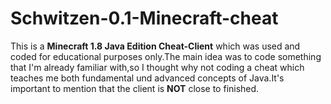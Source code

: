 
# Schwitzen-0.1-Minecraft-cheat

This is a <strong>Minecraft 1.8 Java Edition Cheat-Client</strong> which was used and coded for educational purposes only.The main idea was to code something that I'm already familiar with,so I thought why not coding a cheat which teaches me both fundamental und advanced concepts of Java.It's important to mention that the client is <strong>NOT</strong> close to finished.


